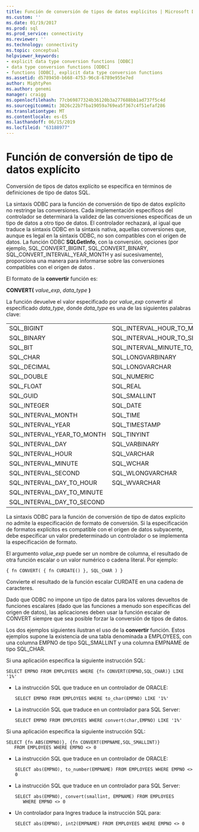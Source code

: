 ```yaml
---
title: Función de conversión de tipos de datos explícitos | Microsoft Docs
ms.custom: ''
ms.date: 01/19/2017
ms.prod: sql
ms.prod_service: connectivity
ms.reviewer: ''
ms.technology: connectivity
ms.topic: conceptual
helpviewer_keywords:
- explicit data type conversion functions [ODBC]
- data type conversion functions [ODBC]
- functions [ODBC], explicit data type conversion functions
ms.assetid: d5789450-b668-4753-96c8-6789e955e7ed
author: MightyPen
ms.author: genemi
manager: craigg
ms.openlocfilehash: 77cb69877324b36120b3a277688bb1ad737f5c4d
ms.sourcegitcommit: 3026c22b7fba19059a769ea5f367c4f51efaf286
ms.translationtype: MT
ms.contentlocale: es-ES
ms.lasthandoff: 06/15/2019
ms.locfileid: "63188977"
---
```

# <a name="explicit-data-type-conversion-function"></a>Función de conversión de tipo de datos explícito
Conversión de tipos de datos explícito se especifica en términos de definiciones de tipo de datos SQL.  
  
 La sintaxis ODBC para la función de conversión de tipo de datos explícito no restringe las conversiones. Cada implementación específicos del controlador se determinará la validez de las conversiones específicas de un tipo de datos a otro tipo de datos. El controlador rechazará, al igual que traduce la sintaxis ODBC en la sintaxis nativa, aquellas conversiones que, aunque es legal en la sintaxis ODBC, no son compatibles con el origen de datos. La función ODBC **SQLGetInfo**, con la conversión, opciones (por ejemplo, SQL_CONVERT_BIGINT, SQL_CONVERT_BINARY, SQL_CONVERT_INTERVAL_YEAR_MONTH y así sucesivamente), proporciona una manera para informarse sobre las conversiones compatibles con el origen de datos .  
  
 El formato de la **convertir** función es:  
  
 **CONVERT(** _value_exp_, _data_type_ **)**  
  
 La función devuelve el valor especificado por *value_exp* convertir al especificado *data_type*, donde *data_type* es una de las siguientes palabras clave:  
  
|||  
|-|-|  
|SQL_BIGINT|SQL_INTERVAL_HOUR_TO_MINUTE|  
|SQL_BINARY|SQL_INTERVAL_HOUR_TO_SECOND|  
|SQL_BIT|SQL_INTERVAL_MINUTE_TO_SECOND|  
|SQL_CHAR|SQL_LONGVARBINARY|  
|SQL_DECIMAL|SQL_LONGVARCHAR|  
|SQL_DOUBLE|SQL_NUMERIC|  
|SQL_FLOAT|SQL_REAL|  
|SQL_GUID|SQL_SMALLINT|  
|SQL_INTEGER|SQL_DATE|  
|SQL_INTERVAL_MONTH|SQL_TIME|  
|SQL_INTERVAL_YEAR|SQL_TIMESTAMP|  
|SQL_INTERVAL_YEAR_TO_MONTH|SQL_TINYINT|  
|SQL_INTERVAL_DAY|SQL_VARBINARY|  
|SQL_INTERVAL_HOUR|SQL_VARCHAR|  
|SQL_INTERVAL_MINUTE|SQL_WCHAR|  
|SQL_INTERVAL_SECOND|SQL_WLONGVARCHAR|  
|SQL_INTERVAL_DAY_TO_HOUR|SQL_WVARCHAR|  
|SQL_INTERVAL_DAY_TO_MINUTE||  
|SQL_INTERVAL_DAY_TO_SECOND||  
  
 La sintaxis ODBC para la función de conversión de tipo de datos explícito no admite la especificación de formato de conversión. Si la especificación de formatos explícitos es compatible con el origen de datos subyacente, debe especificar un valor predeterminado un controlador o se implementa la especificación de formato.  
  
 El argumento *value_exp* puede ser un nombre de columna, el resultado de otra función escalar o un valor numérico o cadena literal. Por ejemplo:  
  
```  
{ fn CONVERT( { fn CURDATE() }, SQL_CHAR ) }  
```  
  
 Convierte el resultado de la función escalar CURDATE en una cadena de caracteres.  
  
 Dado que ODBC no impone un tipo de datos para los valores devueltos de funciones escalares (dado que las funciones a menudo son específicas del origen de datos), las aplicaciones deben usar la función escalar de CONVERT siempre que sea posible forzar la conversión de tipos de datos.  
  
 Los dos ejemplos siguientes ilustran el uso de la **convertir** función. Estos ejemplos supone la existencia de una tabla denominada a EMPLOYEES, con una columna EMPNO de tipo SQL_SMALLINT y una columna EMPNAME de tipo SQL_CHAR.  
  
 Si una aplicación especifica la siguiente instrucción SQL:  
  
```  
SELECT EMPNO FROM EMPLOYEES WHERE {fn CONVERT(EMPNO,SQL_CHAR)} LIKE '1%'  
```  
  
-   La instrucción SQL que traduce en un controlador de ORACLE:  
  
    ```  
    SELECT EMPNO FROM EMPLOYEES WHERE to_char(EMPNO) LIKE '1%'  
    ```  
  
-   La instrucción SQL que traduce en un controlador para SQL Server:  
  
    ```  
    SELECT EMPNO FROM EMPLOYEES WHERE convert(char,EMPNO) LIKE '1%'  
    ```  
  
 Si una aplicación especifica la siguiente instrucción SQL:  
  
```  
SELECT {fn ABS(EMPNO)}, {fn CONVERT(EMPNAME,SQL_SMALLINT)}  
   FROM EMPLOYEES WHERE EMPNO <> 0  
```  
  
-   La instrucción SQL que traduce en un controlador de ORACLE:  
  
    ```  
    SELECT abs(EMPNO), to_number(EMPNAME) FROM EMPLOYEES WHERE EMPNO <> 0  
    ```  
  
-   La instrucción SQL que traduce en un controlador para SQL Server:  
  
    ```  
    SELECT abs(EMPNO), convert(smallint, EMPNAME) FROM EMPLOYEES  
       WHERE EMPNO <> 0  
    ```  
  
-   Un controlador para Ingres traduce la instrucción SQL para:  
  
    ```  
    SELECT abs(EMPNO), int2(EMPNAME) FROM EMPLOYEES WHERE EMPNO <> 0  
    ```
